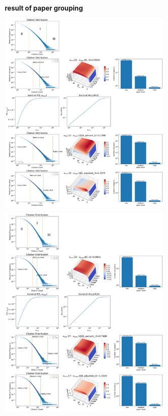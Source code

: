 ## result of paper grouping

![result of grouping](grouping-result.png)


![grouping result of aps dataset](aps-grouping-result.png)